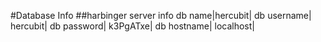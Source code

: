 #Database Info
##harbinger server info
db name|hercubit|
db username| hercubit|
db password| k3PgATxe|
db hostname| localhost|
